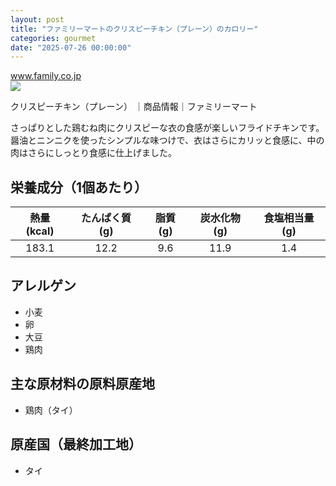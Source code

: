```yaml
---
layout: post
title: "ファミリーマートのクリスピーチキン（プレーン）のカロリー"
categories: gourmet
date: "2025-07-26 00:00:00"
---
```



<div class="card">
  <a href="https://www.family.co.jp/goods/friedfoods/0250610.html"></a>
  <div class="card__header">
    <a href="https://www.family.co.jp/goods/friedfoods/0250610.html">www.family.co.jp</a>
  </div>
  <div class="card__image">
    <img src="https://www.family.co.jp/content/dam/family/goods/0250610.jpg">
  </div>
  <div class="card__title">
    <p>クリスピーチキン（プレーン）	｜商品情報｜ファミリーマート</p>
  </div>
  <div class="card__description">
    <p>さっぱりとした鶏むね肉にクリスピーな衣の食感が楽しいフライドチキンです。醤油とニンニクを使ったシンプルな味つけで、衣はさらにカリッと食感に、中の肉はさらにしっとり食感に仕上げました。
</p>
  </div>
</div>


## 栄養成分（1個あたり）

| 熱量 (kcal) | たんぱく質 (g) | 脂質 (g) | 炭水化物 (g) | 食塩相当量 (g) |
|:-----------:|:--------------:|:--------:|:------------:|:--------------:|
| 183.1       | 12.2           | 9.6      | 11.9         | 1.4            |

## アレルゲン

- 小麦
- 卵
- 大豆
- 鶏肉

## 主な原材料の原料原産地

- 鶏肉（タイ）

## 原産国（最終加工地）

- タイ
